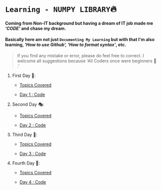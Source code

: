 # **`Learning - NUMPY LIBRARY`:fire:**
#### **Coming from Non-IT background but having a dream of IT job made me _'CODE'_ and chase my dream.**
#### Basically here am not just `Documenting My Learning` but with that I'm also learning, _'How to use Github', 'How to format syntax'_, etc. 
> If you find any mistake or error, please do feel free to correct. I welcome all suggestions because 'All Coders once were beginners :bow: .'



1. First Day :raising_hand::
   - [Topics Covered](https://github.com/Shailejaa/Numpy/blob/main/Numpy%20Day%201.txt)
   
   - [Day 1 : Code](https://github.com/Shailejaa/Numpy/blob/main/Day%201%20Numpy.pptx) 
      
 2. Second Day :performing_arts::
    - [Topics Covered](https://github.com/Shailejaa/Numpy/blob/main/Numpy%20Day%202.txt)
    
    - [Day 2 : Code](https://github.com/Shailejaa/Numpy/blob/main/Numpy%20Day%202.ipynb)

3. Third Day :dango::
   - [Topics Covered](https://github.com/Shailejaa/Numpy/blob/main/Numpy%20Day%203.txt)
   
   - [Day 3 : Code](https://github.com/Shailejaa/Numpy/blob/main/Numpy%20Day%203.ipynb)
   
 4. Fourth Day :1234::
    - [Topics Covered](https://github.com/Shailejaa/Numpy/blob/main/Numpy%20Day%204.txt)
    
    - [Day 4 : Code](https://github.com/Shailejaa/Numpy/blob/main/Numpy%20Day%204.ipynb)








